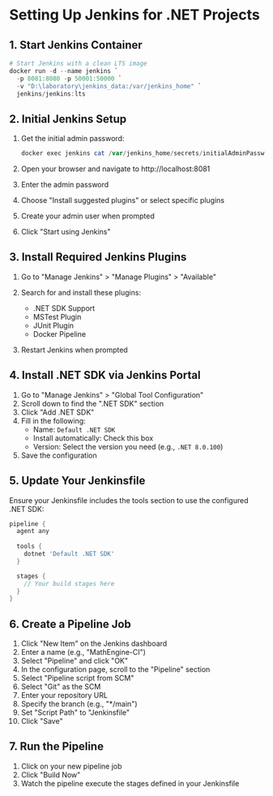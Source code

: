 # Setting Up Jenkins for .NET Projects

## 1. Start Jenkins Container

```powershell
# Start Jenkins with a clean LTS image
docker run -d --name jenkins `
  -p 8081:8080 -p 50001:50000 `
  -v "D:\laboratory\jenkins_data:/var/jenkins_home" `
  jenkins/jenkins:lts
```

## 2. Initial Jenkins Setup

1. Get the initial admin password:
   ```powershell
   docker exec jenkins cat /var/jenkins_home/secrets/initialAdminPassword
   ```

2. Open your browser and navigate to http://localhost:8081
3. Enter the admin password
4. Choose "Install suggested plugins" or select specific plugins
5. Create your admin user when prompted
6. Click "Start using Jenkins"

## 3. Install Required Jenkins Plugins

1. Go to "Manage Jenkins" > "Manage Plugins" > "Available"
2. Search for and install these plugins:
   - .NET SDK Support
   - MSTest Plugin
   - JUnit Plugin
   - Docker Pipeline

3. Restart Jenkins when prompted

## 4. Install .NET SDK via Jenkins Portal

1. Go to "Manage Jenkins" > "Global Tool Configuration"
2. Scroll down to find the ".NET SDK" section
3. Click "Add .NET SDK"
4. Fill in the following:
   - Name: `Default .NET SDK`
   - Install automatically: Check this box
   - Version: Select the version you need (e.g., `.NET 8.0.100`)
5. Save the configuration

## 5. Update Your Jenkinsfile

Ensure your Jenkinsfile includes the tools section to use the configured .NET SDK:

```groovy
pipeline {
  agent any
  
  tools {
    dotnet 'Default .NET SDK'
  }

  stages {
    // Your build stages here
  }
}
```

## 6. Create a Pipeline Job

1. Click "New Item" on the Jenkins dashboard
2. Enter a name (e.g., "MathEngine-CI")
3. Select "Pipeline" and click "OK"
4. In the configuration page, scroll to the "Pipeline" section
5. Select "Pipeline script from SCM"
6. Select "Git" as the SCM
7. Enter your repository URL
8. Specify the branch (e.g., "*/main")
9. Set "Script Path" to "Jenkinsfile"
10. Click "Save"

## 7. Run the Pipeline

1. Click on your new pipeline job
2. Click "Build Now"
3. Watch the pipeline execute the stages defined in your Jenkinsfile